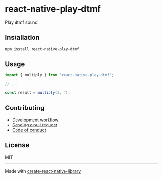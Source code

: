 # react-native-play-dtmf

Play dtmf sound 

## Installation


```sh
npm install react-native-play-dtmf
```


## Usage


```js
import { multiply } from 'react-native-play-dtmf';

// ...

const result = multiply(3, 7);
```


## Contributing

- [Development workflow](CONTRIBUTING.md#development-workflow)
- [Sending a pull request](CONTRIBUTING.md#sending-a-pull-request)
- [Code of conduct](CODE_OF_CONDUCT.md)

## License

MIT

---

Made with [create-react-native-library](https://github.com/callstack/react-native-builder-bob)
